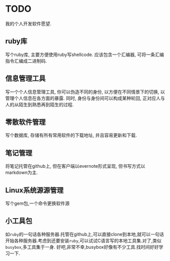 # TODO

我的个人开发软件愿望.

## ruby库

写个ruby库, 主要方便使用ruby写shellcode. 应该包含一个汇编器, 可将一条汇编指令汇编成二进制码.

## 信息管理工具

写一个个人信息管理工具, 你可以伪造不同的身份, 以方便在不同情景下的切换, 以管理个人信息在各方面的暴露. 同时, 身份与身份间可以构成某种轮回, 正对应人与人的从陌生到熟悉再到陌生的过程. 

## 零散软件管理

写个数据库, 存储有所有常用软件的下载地址, 并且容易更新和下载.

## 笔记管理

将笔记托管在github上, 但在客户端以evernote形式呈现, 但书写方式以markdown为主. 

## Linux系统源源管理

写个gem包,一个命令更换软件源

## 小工具包

如`ruby`的一句话各种服务器.托管在github上,可以直接clone到本地,就可以一句话开始各种服务器.考虑到还要安装`ruby`,可以试试C语言写的本地工具集.对了,类似`busybox`,多工具集于一身.
好吧,非常不幸,busybox好像有不少工具.找时间好好学习一下.